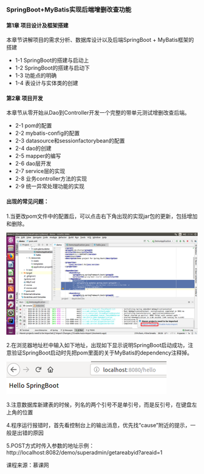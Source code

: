 ### SpringBoot+MyBatis实现后端增删改查功能

#### 第1章 项目设计及框架搭建

本章节讲解项目的需求分析、数据库设计以及后端SpringBoot + MyBatis框架的搭建

- 1-1 SpringBoot的搭建与启动上
- 1-2 SpringBoot的搭建与启动下
- 1-3 功能点的明确 
- 1-4 表设计与实体类的创建

#### 第2章 项目开发

本章节从零开始从Dao到Controller开发一个完整的带单元测试增删改查后端。

-  2-1 pom的配置
-  2-2 mybatis-config的配置
-  2-3 datasource和sessionfactorybean的配置
-  2-4 dao的创建
-  2-5 mapper的编写
-  2-6 dao层开发
-  2-7 service层的实现
-  2-8 业务controller方法的实现
-  2-9 统一异常处理功能的实现

#### 出现的常见问题：

1.当更改pom文件中的配置后，可以点击右下角出现的实现jar包的更新，包括增加和删除。

![remove_dependency](pics/remove_dependency.png)

2.在浏览器地址栏中输入如下地址，出现如下显示说明SpringBoot启动成功，注意验证SpringBoot启动时先把pom里面的关于MyBatis的dependency注释掉。

![hello](pics/hello.png)

3.注意数据库新建表的时候，列名的两个引号不是单引号，而是反引号，在键盘左上角的位置

4.程序运行报错时，首先看控制台上的输出消息，优先找“cause”附近的提示，一般是出错的原因

5.POST方式时传入参数的地址示例：http://localhost:8082/demo/superadmin/getareabyid?areaid=1

课程来源：慕课网